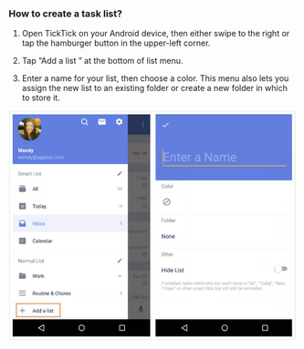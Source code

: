 ### How to create a task list?

1. Open TickTick on your Android device, then either swipe to the right or tap the hamburger button in the upper-left corner.

2. Tap “Add a list ” at the bottom of list menu.

3. Enter a name for your list, then choose a color. This menu also lets you assign the new list to an existing folder or create a new folder in which to store it.

![](1addlist.jpg)


